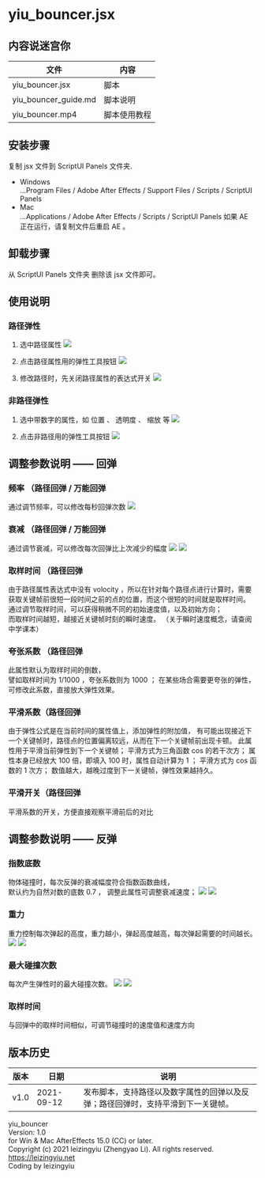 # yiu_bouncer.jsx

## 内容说迷宫你

| 文件                 | 内容         |
| -------------------- | ------------ |
| yiu_bouncer.jsx      | 脚本         |
| yiu_bouncer_guide.md | 脚本说明     |
| yiu_bouncer.mp4      | 脚本使用教程 |

## 安装步骤

复制 jsx 文件到 ScriptUI Panels 文件夹.

- Windows  
  ...Program Files / Adobe After Effects <version> / Support Files / Scripts / ScriptUI Panels
- Mac  
  ...Applications / Adobe After Effects <version> / Scripts / ScriptUI Panels
  如果 AE 正在运行，请复制文件后重启 AE 。

## 卸载步骤

从 ScriptUI Panels 文件夹 删除该 jsx 文件即可。

## 使用说明

### 路径弹性

1. 选中路径属性
   ![](https://pic.leizingyiu.net/20210912121528.png)

2. 点击路径属性用的弹性工具按钮
   ![](http://pic.leizingyiu.net/20210912122801.png)

3. 修改路径时，先关闭路径属性的表达式开关
   ![](http://pic.leizingyiu.net/20210912123014.png)

### 非路径弹性

1. 选中带数字的属性，如 位置 、 透明度 、 缩放 等
   ![](http://pic.leizingyiu.net/20210912123212.png)

2. 点击非路径用的弹性工具按钮
   ![](http://pic.leizingyiu.net/20210912123301.png)

## 调整参数说明 —— 回弹

### 频率 （路径回弹 / 万能回弹

通过调节频率，可以修改每秒回弹次数
![](http://pic.leizingyiu.net/20210912130202.png)

### 衰减 （路径回弹 / 万能回弹

通过调节衰减，可以修改每次回弹比上次减少的幅度
![](http://pic.leizingyiu.net/20210912130439.png)
![](http://pic.leizingyiu.net/20210912130529.png)

### 取样时间 （路径回弹

由于路径属性表达式中没有 volocity ，所以在针对每个路径点进行计算时，需要获取关键帧前很短一段时间之前的点的位置，而这个很短的时间就是取样时间。
通过调节取样时间，可以获得稍微不同的初始速度值，以及初始方向；  
而取样时间越短，越接近关键帧时刻的瞬时速度。
（关于瞬时速度概念，请查阅中学课本）

### 夸张系数 （路径回弹

此属性默认为取样时间的倒数，  
譬如取样时间为 1/1000 ，夸张系数则为 1000 ；
在某些场合需要更夸张的弹性，可修改此系数，直接放大弹性效果。

### 平滑系数（路径回弹

由于弹性公式是在当前时间的属性值上，添加弹性的附加值，
有可能出现接近下一个关键帧时，路径点的位置偏离较远，从而在下一个关键帧前出现卡顿。
此属性用于平滑当前弹性到下一个关键帧；
平滑方式为三角函数 cos 的若干次方；
属性本身已经放大 100 倍，即填入 100 时，属性自动计算为 1 ；
平滑方式为 cos 函数的 1 次方；
数值越大，越晚过度到下一关键帧，弹性效果越持久。

### 平滑开关（路径回弹

平滑系数的开关，方便直接观察平滑前后的对比

## 调整参数说明 —— 反弹

### 指数底数

物体碰撞时，每次反弹的衰减幅度符合指数函数曲线，  
默认约为自然对数的底数 0.7 ，
调整此属性可调整衰减速度；
![](http://pic.leizingyiu.net/20210912132904.png)
![](http://pic.leizingyiu.net/20210912132945.png)

### 重力
重力控制每次弹起的高度，重力越小，弹起高度越高，每次弹起需要的时间越长。
![](http://pic.leizingyiu.net/20210912133107.png)
![](http://pic.leizingyiu.net/20210912133153.png)

### 最大碰撞次数
每次产生弹性时的最大碰撞次数。
![](http://pic.leizingyiu.net/20210912134531.png)
![](http://pic.leizingyiu.net/20210912134557.png)

### 取样时间
与回弹中的取样时间相似，可调节碰撞时的速度值和速度方向

## 版本历史

| 版本 | 日期       | 说明                                                                             |
| ---- | ---------- | -------------------------------------------------------------------------------- |
| v1.0 | 2021-09-12 | 发布脚本，支持路径以及数字属性的回弹以及反弹；路径回弹时，支持平滑到下一关键帧。 |

yiu_bouncer  
Version: 1.0  
for Win & Mac AfterEffects 15.0 (CC) or later.  
Copyright (c) 2021 leizingyiu (Zhengyao Li). All rights reserved.  
https://leizingyiu.net  
Coding by leizingyiu
